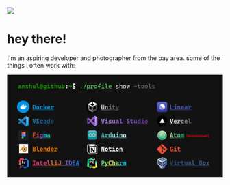 <img src="https://github.com/anshluu/anshluu/blob/main/Photo-Willits-CA-Sunrise.png?raw=true">

# hey there!
I'm an aspiring developer and photographer from the bay area. some of the things i often work with:

<img src="https://github.com/anshluu/anshluu/blob/main/CMD-Tools-Photo.png?raw=true">


